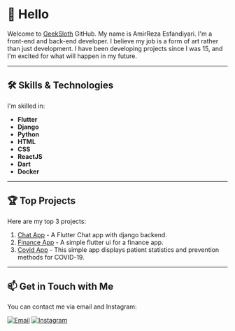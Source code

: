 <div dir="ltr">

# 👋 Hello 
Welcome to [GeekSloth](http://geeksloths.github.io) GitHub. My name is AmirReza Esfandiyari. I'm a front-end and back-end developer. I believe my job is a form of art rather than just development. I have been developing projects since I was 15, and I'm excited for what will happen in my future.

---

## 🛠️ Skills & Technologies
I'm skilled in:
- **Flutter**
- **Django**
- **Python**
- **HTML**
- **CSS**
- **ReactJS**
- **Dart**
- **Docker**

---

## 🏆 Top Projects
Here are my top 3 projects:
1. [Chat App](https://github.com/geeksloths/Chat-App) - A Flutter Chat app with django backend.
2. [Finance App](https://github.com/geeksloths/Finance-App) - A simple flutter ui for a finance app.
3. [Covid App](https://github.com/geeksloths/covid-19-app) - This simple app displays patient statistics and prevention methods for COVID-19.

---

## 📫 Get in Touch with Me
You can contact me via email and Instagram:

[![Email](https://img.shields.io/badge/Email-EA4335?&style=for-the-badge&logo=Gmail&logoColor=white)](mailto:geeksloths@gmail.com)
[![Instagram](https://img.shields.io/badge/Instagram-E4405F?&style=for-the-badge&logo=Instagram&logoColor=white)](https://www.instagram.com/geeksloths)

</div>

